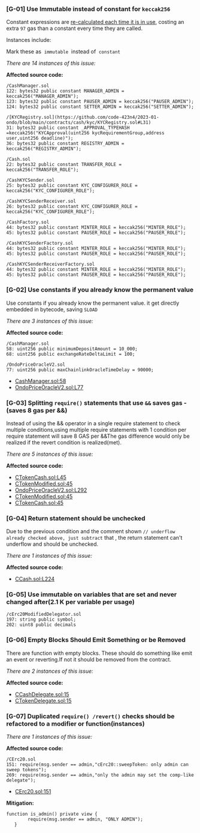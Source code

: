 ### [G-01] Use Immutable instead of constant for `keccak256`

Constant expressions are [re-calculated each time it is in use]([https://github.com/ethereum/solidity/issues/9232](https://github.com/ethereum/solidity/issues/9232)), costing an extra `97` gas than a constant every time they are called.

Instances include:

Mark these as  `immutable`  instead of  `constant`

*There are 14 instances of this issue:*

**Affected source code:**

```solidity
/CashManager.sol  
122: bytes32 public constant MANAGER_ADMIN = keccak256("MANAGER_ADMIN");
123: bytes32 public constant PAUSER_ADMIN = keccak256("PAUSER_ADMIN");
124: bytes32 public constant SETTER_ADMIN = keccak256("SETTER_ADMIN");

/[KYCRegistry.sol](https://github.com/code-423n4/2023-01-ondo/blob/main/contracts/cash/kyc/KYCRegistry.sol#L31)
31: bytes32 public constant _APPROVAL_TYPEHASH =keccak256("KYCApproval(uint256 kycRequirementGroup,address user,uint256 deadline)");
36: bytes32 public constant REGISTRY_ADMIN = keccak256("REGISTRY_ADMIN");

/Cash.sol
22: bytes32 public constant TRANSFER_ROLE = keccak256("TRANSFER_ROLE");

/CashKYCSender.sol
25: bytes32 public constant KYC_CONFIGURER_ROLE = keccak256("KYC_CONFIGURER_ROLE");

/CashKYCSenderReceiver.sol
26: bytes32 public constant KYC_CONFIGURER_ROLE = keccak256("KYC_CONFIGURER_ROLE");

/CashFactory.sol
44: bytes32 public constant MINTER_ROLE = keccak256("MINTER_ROLE");
45: bytes32 public constant PAUSER_ROLE = keccak256("PAUSER_ROLE");

/CashKYCSenderFactory.sol
44: bytes32 public constant MINTER_ROLE = keccak256("MINTER_ROLE");
45: bytes32 public constant PAUSER_ROLE = keccak256("PAUSER_ROLE");

/CashKYCSenderReceiverFactory.sol
44: bytes32 public constant MINTER_ROLE = keccak256("MINTER_ROLE");
45: bytes32 public constant PAUSER_ROLE = keccak256("PAUSER_ROLE");
```

### [G-02] Use constants if you already know the permanent value

Use constants if you already know the permanent value. it get directly embedded in bytecode, saving `SLOAD`

*There are 3 instances of this issue:*

**Affected source code:**

```solidity
/CashManager.sol
58: uint256 public minimumDepositAmount = 10_000;
68: uint256 public exchangeRateDeltaLimit = 100;

/OndoPriceOracleV2.sol
77: uint256 public maxChainlinkOracleTimeDelay = 90000;
```

- [CashManager.sol:58](https://github.com/code-423n4/2023-01-ondo/blob/main/contracts/cash/CashManager.sol#L58)
- [OndoPriceOracleV2.sol:L77](https://github.com/code-423n4/2023-01-ondo/blob/main/contracts/lending/OndoPriceOracleV2.sol#L77)

### [G-03] Splitting `require()` statements that use `&&` saves gas - (saves 8 gas per &&)

Instead of using the && operator in a single require statement to check multiple conditions,using multiple require statements with 1 condition per require statement will save 8 GAS per &&The gas difference would only be realized if the revert condition is realized(met).

*There are 5 instances of this issue:*

**Affected source code:**

- [CTokenCash.sol:L45](https://github.com/code-423n4/2023-01-ondo/blob/main/contracts/lending/tokens/cCash/CTokenCash.sol#L45)
- [CTokenModified.sol:45](https://github.com/code-423n4/2023-01-ondo/blob/main/contracts/lending/tokens/cToken/CTokenModified.sol#L45)
- [OndoPriceOracleV2.sol:L292](https://github.com/code-423n4/2023-01-ondo/blob/main/contracts/lending/OndoPriceOracleV2.sol#L292)
- [CTokenModified.sol:45](https://github.com/code-423n4/2023-01-ondo/blob/main/contracts/lending/tokens/cToken/CTokenModified.sol#L45)
- [CTokenCash.sol:45](https://github.com/code-423n4/2023-01-ondo/blob/main/contracts/lending/tokens/cCash/CTokenCash.sol#L45)

### [G-04] Return statement should be unchecked

Due to the previous condition and the comment shown `// underflow already checked above, just subtract` that , the return statement can't underflow and should be unchecked.

*There are 1 instances of this issue:*

**Affected source code:**

- [CCash.sol:L224](https://github.com/code-423n4/2023-01-ondo/blob/main/contracts/lending/tokens/cCash/CCash.sol#L224)

### [G-05] Use immutable on variables that are set and never changed after(2.1 K per variable per usage)
```solidity
/cErc20ModifiedDelegator.sol
197: string public symbol;
202: uint8 public decimals
```

### [G-06] Empty Blocks Should Emit Something or be Removed

There are function with empty blocks. These should do something like emit an event or reverting.If not it should be removed from the contract.

*There are 2 instances of this issue:*

**Affected source code:**

- [CCashDelegate.sol:15](https://github.com/code-423n4/2023-01-ondo/blob/main/contracts/lending/tokens/cCash/CCashDelegate.sol#L15)
- [CTokenDelegate.sol:15](https://github.com/code-423n4/2023-01-ondo/blob/main/contracts/lending/tokens/cToken/CTokenDelegate.sol#L15)

### [G-07] Duplicated `require() /revert()` checks should be refactored to a modifier or function(instances)

*There are 1 instances of this issue:*

**Affected source code:**

```solidity
/CErc20.sol
151: require(msg.sender == admin,"cErc20::sweepToken: only admin can sweep tokens");
269: require(msg.sender == admin,"only the admin may set the comp-like delegate");
```

- [CErc20.sol:151](https://github.com/code-423n4/2023-01-ondo/blob/main/contracts/lending/tokens/cToken/CErc20.sol#L151)

**Mitigation:**

```solidity
function is_admin() private view {
        require(msg.sender == admin, "ONLY ADMIN");
   }
```
